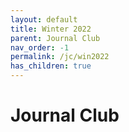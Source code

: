 ```yaml
---
layout: default
title: Winter 2022
parent: Journal Club
nav_order: -1
permalink: /jc/win2022
has_children: true
---
```


# Journal Club
